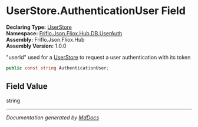 ﻿<!--  
  <auto-generated>   
    The contents of this file were generated by a tool.  
    Changes to this file may be list if the file is regenerated  
  </auto-generated>   
-->

# UserStore.AuthenticationUser Field

**Declaring Type:** [UserStore](../index.md)  
**Namespace:** [Friflo.Json.Fliox.Hub.DB.UserAuth](../../index.md)  
**Assembly:** Friflo.Json.Fliox.Hub  
**Assembly Version:** 1.0.0

"userId" used for a [UserStore](../index.md) to request a user authentication with its token

```csharp
public const string AuthenticationUser;
```

## Field Value

string

___

*Documentation generated by [MdDocs](https://github.com/ap0llo/mddocs)*
